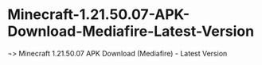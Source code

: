 # Minecraft-1.21.50.07-APK-Download-Mediafire-Latest-Version
¬> Minecraft 1.21.50.07 APK Download (Mediafire) - Latest Version
